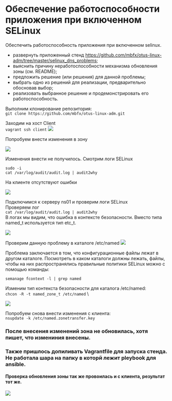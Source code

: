 # Обеспечение работоспособности приложения при включенном SELinux
Обеспечить работоспособность приложения при включенном selinux.
- развернуть приложенный стенд
https://github.com/mbfx/otus-linux-adm/tree/master/selinux_dns_problems;
- выяснить причину неработоспособности механизма обновления зоны (см. README);
- предложить решение (или решения) для данной проблемы;
- выбрать одно из решений для реализации, предварительно обосновав выбор;
- реализовать выбранное решение и продемонстрировать его работоспособность. 

Выполним клонирование репозитория: \
`git clone https://github.com/mbfx/otus-linux-adm.git` 

Заходим на хост Client \
`vagrant ssh client` 
![](https://github.com/vedoff/selinux/blob/main/pict/Screenshot%20from%202022-01-06%2016-28-13.png)

Попробуем внести изменения в зону

![](https://github.com/vedoff/selinux/blob/main/pict/Screenshot%20from%202022-01-06%2016-29-39.png)

Изменения внести не получилось. Смотрим логи SELinux 

`sudo -i` \
`cat /var/log/audit/audit.log | audit2why` 

На клиенте отсутствуют ошибки 

![](https://github.com/vedoff/selinux/blob/main/pict/Screenshot%20from%202022-01-06%2016-47-24.png)

Подключимся к серверу ns01 и проверим логи SELinux \
Проверяем лог \
`cat /var/log/audit/audit.log | audit2why` \
В логах мы видим, что ошибка в контексте безопасности. Вместо типа
named_t используется тип etc_t.

![](https://github.com/vedoff/selinux/blob/main/pict/Screenshot%20from%202022-01-06%2016-59-20.png)

Проверим данную проблему в каталоге /etc/named
![](https://github.com/vedoff/selinux/blob/main/pict/Screenshot%20from%202022-01-06%2022-10-26.png)

Проблема заключается в том, что конфигурационные файлы лежат в другом каталоге.
Посмотреть в каком каталоги должны лежать, файлы, чтобы на них
распространялись правильные политики SELinux можно с помощью команды:

`semanage fcontext -l | grep named` 

Изменим тип контекста безопасности для каталога /etc/named: \
`chcon -R -t named_zone_t /etc/named` \

![](https://github.com/vedoff/selinux/blob/main/pict/Screenshot%20from%202022-01-07%2012-37-56.png)

Попробуем снова внести изменения с клиента: \
`nsupdate -k /etc/named.zonetransfer.key`

### После внесения изменений зона не обновилась, хотя пишет, что измениния внесены.
### Также пришлось допиливать Vagrantfile для запуска стенда. Не работала шара на папку в которй лежит pleybook для ansible.
#### Проверка обновления зоны так же провоилась и с клиента, результат тот же.
![](https://github.com/vedoff/selinux/blob/main/pict/Screenshot%20from%202022-01-07%2015-21-51.png)
